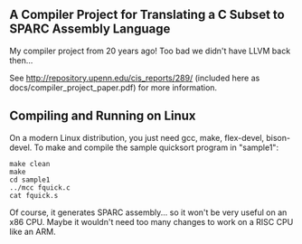 A Compiler Project for Translating a C Subset to SPARC Assembly Language
------------------------------------------------------------------------

My compiler project from 20 years ago!  Too bad we didn't have LLVM back then...

See http://repository.upenn.edu/cis_reports/289/ (included here as docs/compiler_project_paper.pdf) for more information.

Compiling and Running on Linux
------------------------------

On a modern Linux distribution, you just need gcc, make, flex-devel, bison-devel. To make and compile the sample quicksort program in "sample1":

	make clean
	make
	cd sample1
	../mcc fquick.c
	cat fquick.s

Of course, it generates SPARC assembly... so it won't be very useful on an x86 CPU.  Maybe it wouldn't need too many changes to work on a RISC CPU like an ARM.

